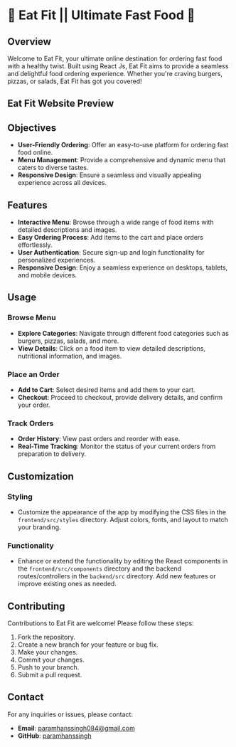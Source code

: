 # 🍔 Eat Fit || Ultimate Fast Food 🍕

## Overview
Welcome to Eat Fit, your ultimate online destination for ordering fast food with a healthy twist. Built using React Js, Eat Fit aims to provide a seamless and delightful food ordering experience. Whether you're craving burgers, pizzas, or salads, Eat Fit has got you covered!

## Eat Fit Website Preview 


## Objectives
- **User-Friendly Ordering**: Offer an easy-to-use platform for ordering fast food online.
- **Menu Management**: Provide a comprehensive and dynamic menu that caters to diverse tastes.
- **Responsive Design**: Ensure a seamless and visually appealing experience across all devices.

## Features
- **Interactive Menu**: Browse through a wide range of food items with detailed descriptions and images.
- **Easy Ordering Process**: Add items to the cart and place orders effortlessly.
- **User Authentication**: Secure sign-up and login functionality for personalized experiences.
- **Responsive Design**: Enjoy a seamless experience on desktops, tablets, and mobile devices.

## Usage

### Browse Menu
- **Explore Categories**: Navigate through different food categories such as burgers, pizzas, salads, and more.
- **View Details**: Click on a food item to view detailed descriptions, nutritional information, and images.

### Place an Order
- **Add to Cart**: Select desired items and add them to your cart.
- **Checkout**: Proceed to checkout, provide delivery details, and confirm your order.

### Track Orders
- **Order History**: View past orders and reorder with ease.
- **Real-Time Tracking**: Monitor the status of your current orders from preparation to delivery.

## Customization

### Styling
- Customize the appearance of the app by modifying the CSS files in the `frontend/src/styles` directory. Adjust colors, fonts, and layout to match your branding.

### Functionality
- Enhance or extend the functionality by editing the React components in the `frontend/src/components` directory and the backend routes/controllers in the `backend/src` directory. Add new features or improve existing ones as needed.

## Contributing
Contributions to Eat Fit are welcome! Please follow these steps:
1. Fork the repository.
2. Create a new branch for your feature or bug fix.
3. Make your changes.
4. Commit your changes.
5. Push to your branch.
6. Submit a pull request.

## Contact
For any inquiries or issues, please contact:
- **Email**: paramhanssingh084@gmail.com
- **GitHub**: [paramhanssingh](https://github.com/Paramhans-Singh)
